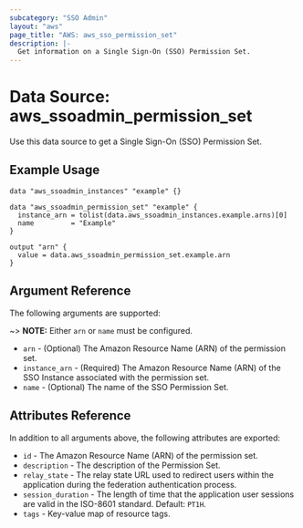 ```yaml
---
subcategory: "SSO Admin"
layout: "aws"
page_title: "AWS: aws_sso_permission_set"
description: |-
  Get information on a Single Sign-On (SSO) Permission Set.
---
```


# Data Source: aws_ssoadmin_permission_set

Use this data source to get a Single Sign-On (SSO) Permission Set.

## Example Usage

```hcl
data "aws_ssoadmin_instances" "example" {}

data "aws_ssoadmin_permission_set" "example" {
  instance_arn = tolist(data.aws_ssoadmin_instances.example.arns)[0]
  name         = "Example"
}

output "arn" {
  value = data.aws_ssoadmin_permission_set.example.arn
}
```

## Argument Reference

The following arguments are supported:

~> **NOTE:** Either `arn` or `name` must be configured.

* `arn` - (Optional) The Amazon Resource Name (ARN) of the permission set.
* `instance_arn` - (Required) The Amazon Resource Name (ARN) of the SSO Instance associated with the permission set.
* `name` - (Optional) The name of the SSO Permission Set.

## Attributes Reference

In addition to all arguments above, the following attributes are exported:

* `id` - The Amazon Resource Name (ARN) of the permission set.
* `description` - The description of the Permission Set.
* `relay_state` - The relay state URL used to redirect users within the application during the federation authentication process.
* `session_duration` - The length of time that the application user sessions are valid in the ISO-8601 standard. Default: `PT1H`.
* `tags` - Key-value map of resource tags.